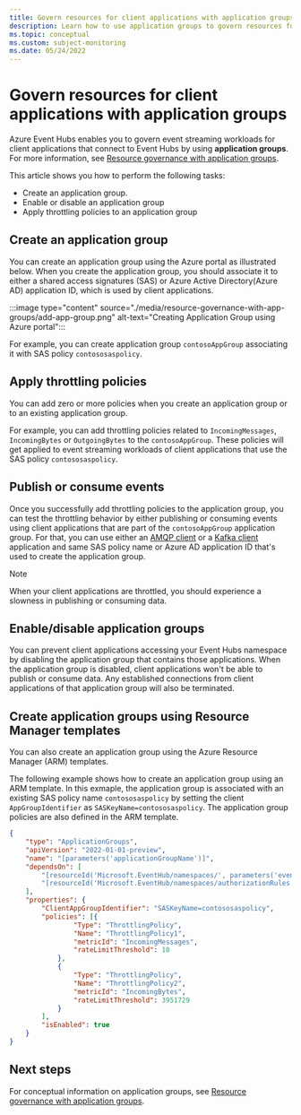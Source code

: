 ```yaml
---
title: Govern resources for client applications with application groups
description: Learn how to use application groups to govern resources for client applications that connect with Event Hubs. 
ms.topic: conceptual
ms.custom: subject-monitoring
ms.date: 05/24/2022
---
```


# Govern resources for client applications with application groups
Azure Event Hubs enables you to govern event streaming workloads for client applications that connect to Event Hubs by using **application groups**. For more information, see [Resource governance with application groups](resource-governance-overview.md). 

This article shows you how to perform the following tasks:

- Create an application group.
- Enable or disable an application group
- Apply throttling policies to an application group

## Create an application group

You can create an application group using the Azure portal as illustrated below. When you create the application group, you should associate it to either a shared access signatures (SAS) or Azure Active Directory(Azure AD) application ID, which is used by client applications. 

:::image type="content" source="./media/resource-governance-with-app-groups/add-app-group.png" alt-text="Creating Application Group using Azure portal":::

For example, you can create application group `contosoAppGroup` associating it with SAS policy `contososaspolicy`. 

## Apply throttling policies
You can add zero or more policies when you create an application group or to an existing application group. 

For example, you can add throttling policies related to `IncomingMessages`, `IncomingBytes` or `OutgoingBytes` to the `contosoAppGroup`. These policies will get applied to event streaming workloads of client applications that use the SAS policy `contososaspolicy`. 

## Publish or consume events 
Once you successfully add throttling policies to the application group, you can test the throttling behavior by either publishing or consuming events using client applications that are part of the `contosoAppGroup` application group. For that, you can use either an [AMQP client](event-hubs-dotnet-standard-getstarted-send.md) or a [Kafka client](event-hubs-quickstart-kafka-enabled-event-hubs.md) application and same SAS policy name or Azure AD application ID that's used to create the application group. 

> [!NOTE]
> When your client applications are throttled, you should experience a slowness in publishing or consuming data. 

## Enable/disable application groups 
You can prevent client applications accessing your Event Hubs namespace by disabling the application group that contains those applications. When the application group is disabled, client applications won't be able to publish or consume data. Any established connections from client applications of that application group will also be terminated. 


## Create application groups using Resource Manager templates
You can also create an application group using the Azure Resource Manager (ARM) templates. 

The following example shows how to create an application group using an ARM template. In this exmaple, the application group is associated with an existing SAS policy name `contososaspolicy` by setting the client `AppGroupIdentifier` as `SASKeyName=contososaspolicy`. The application group policies are also defined in the ARM template. 


```json
{
	"type": "ApplicationGroups",
	"apiVersion": "2022-01-01-preview",
	"name": "[parameters('applicationGroupName')]",
	"dependsOn": [
		"[resourceId('Microsoft.EventHub/namespaces/', parameters('eventHubNamespaceName'))]",
		"[resourceId('Microsoft.EventHub/namespaces/authorizationRules', parameters('eventHubNamespaceName'),parameters('namespaceAuthorizationRuleName'))]"
	],
	"properties": {
		"ClientAppGroupIdentifier": "SASKeyName=contososaspolicy",
		"policies": [{
				"Type": "ThrottlingPolicy",
				"Name": "ThrottlingPolicy1",
				"metricId": "IncomingMessages",
				"rateLimitThreshold": 10
			},
			{
				"Type": "ThrottlingPolicy",
				"Name": "ThrottlingPolicy2",
				"metricId": "IncomingBytes",
				"rateLimitThreshold": 3951729
			}
		],
		"isEnabled": true
	}
}
```

## Next steps
For conceptual information on application groups, see [Resource governance with application groups](resource-governance-overview.md). 

